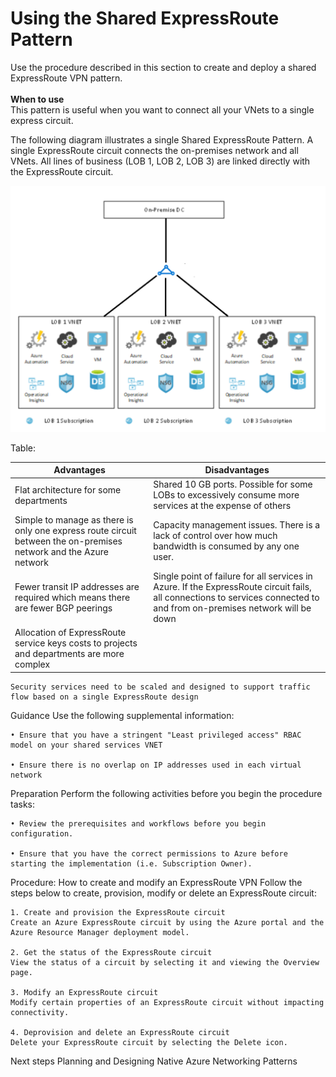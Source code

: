 # Using the Shared ExpressRoute Pattern

Use the procedure described in this section to create and deploy a shared ExpressRoute VPN pattern.
<br />
<br />
**When to use**  
This pattern is useful when you want to connect all your VNets to a single express circuit.

The following diagram illustrates a single Shared ExpressRoute Pattern. A single ExpressRoute circuit connects the on-premises network and all VNets. All lines of business (LOB 1, LOB 2, LOB 3) are linked directly with the ExpressRoute circuit.

![SharedExpressRoutePattern](https://github.com/alvarovitta/Azure-Networking/blob/master/images/ShareExpressRoutePattern.png)

Table:

| Advantages        | Disadvantages           |
| ------------- |---------------|
|Flat architecture for some departments	|Shared 10 GB ports. Possible for some LOBs to excessively consume more services at the expense of others|
Simple to manage as there is only one express route circuit between the on-premises network and the Azure network	|Capacity management issues. There is a lack of control over how much bandwidth is consumed by any one user.
|Fewer transit IP addresses are required which means there are fewer BGP peerings	|Single point of failure for all services in Azure. If the ExpressRoute circuit fails, all connections to services connected to and from on-premises network will be down  |There are scaling limits for the virtual networks and subscription mappings to ExpressRoute| |
Allocation of ExpressRoute service keys costs to projects and departments are more complex|
	Security services need to be scaled and designed to support traffic flow based on a single ExpressRoute design


Guidance
Use the following supplemental information:

	• Ensure that you have a stringent "Least privileged access" RBAC model on your shared services VNET 

	• Ensure there is no overlap on IP addresses used in each virtual network



Preparation
Perform the following activities before you begin the procedure tasks: 

	• Review the prerequisites and workflows before you begin configuration.
	
	• Ensure that you have the correct permissions to Azure before starting the implementation (i.e. Subscription Owner).



Procedure:  How to create and modify an ExpressRoute VPN
Follow the steps below to create, provision, modify or delete an ExpressRoute circuit:
	
	1. Create and provision the ExpressRoute circuit
	Create an Azure ExpressRoute circuit by using the Azure portal and the Azure Resource Manager deployment model. 
	
	2. Get the status of the ExpressRoute circuit
	View the status of a circuit by selecting it and viewing the Overview page. 
	
	3. Modify an ExpressRoute circuit
	Modify certain properties of an ExpressRoute circuit without impacting connectivity.
	
	4. Deprovision and delete an ExpressRoute circuit
	Delete your ExpressRoute circuit by selecting the Delete icon.
	
	
Next steps
Planning and Designing Native Azure Networking Patterns
